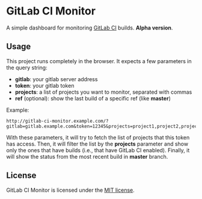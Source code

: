 # GitLab CI Monitor

A simple dashboard for monitoring [GitLab CI][gitlab-ci] builds.
**Alpha version**.

[gitlab-ci]: https://about.gitlab.com/gitlab-ci/


## Usage

This project runs completely in the browser. It expects a few parameters
in the query string:

- **gitlab**: your gitlab server address
- **token**: your gitlab token
- **projects**: a list of projects you want to monitor, separated with commas
- **ref** (optional): show the last build of a specific ref (like **master**)

Example:

```
http://gitlab-ci-monitor.example.com/?gitlab=gitlab.example.com&token=12345&projects=project1,project2,project3&ref=master
```

With these parameters, it will try to fetch the list of projects that this
token has access. Then, it will filter the list by the **projects** parameter
and show only the ones that have builds (i.e., that have GitLab CI enabled).
Finally, it will show the status from the most recent build in **master**
branch.

## License

GitLab CI Monitor is licensed under the [MIT license](LICENSE).
